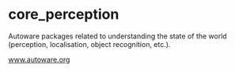 # core_perception
Autoware packages related to understanding the state of the world (perception, localisation, object recognition, etc.).

www.autoware.org

